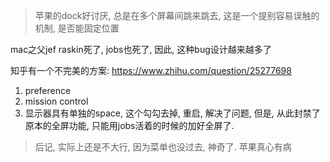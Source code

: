 > 苹果的dock好讨厌, 总是在多个屏幕间跳来跳去, 这是一个提别容易误触的机制, 是否能固定位置



mac之父jef raskin死了, jobs也死了, 因此, 这种bug设计越来越多了

知乎有一个不完美的方案: https://www.zhihu.com/question/25277698
1. preference
2. mission control
3. 显示器具有单独的space, 这个勾勾去掉, 重启, 解决了问题, 但是, 从此封禁了原本的全屏功能, 只能用jobs活着的时候的加好全屏了.




> 后记, 实际上还是不大行, 因为菜单也没过去, 神奇了. 苹果真心有病